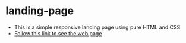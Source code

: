 # landing-page

- This is a simple responsive landing page using pure HTML and CSS
- [Follow this link to see the web page](https://amrfayezz1.github.io/landing-page1/index.html)
